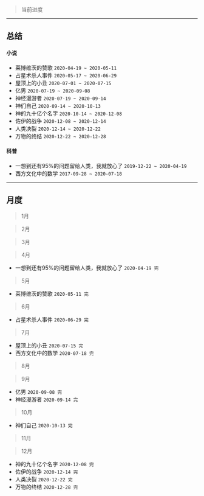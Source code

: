 > 当前进度

---

## 总结

#### 小说

* 莱博维茨的赞歌 `2020-04-19 ~ 2020-05-11`
* 占星术杀人事件 `2020-05-17 ~ 2020-06-29`
* 屋顶上的小丑 `2020-07-01 ~ 2020-07-15`
* 亿男 `2020-07-19 ~ 2020-09-08`
* 神经漫游者 `2020-07-19 ~ 2020-09-14`
* 神们自己 `2020-09-14 ~ 2020-10-13`
* 神的九十亿个名字 `2020-10-14 ~ 2020-12-08`
* 佐伊的战争 `2020-12-08 ~ 2020-12-14`
* 人类决裂 `2020-12-14 ~ 2020-12-22`
* 万物的终结 `2020-12-22 ~ 2020-12-28`

#### 科普

* 一想到还有95%的问题留给人类，我就放心了 `2019-12-22 ~ 2020-04-19`
* 西方文化中的数学 `2017-09-28 ~ 2020-07-18`

--- 

## 月度

> 1月

> 2月

> 3月

> 4月

* 一想到还有95%的问题留给人类，我就放心了 `2020-04-19 完`

> 5月

* 莱博维茨的赞歌 `2020-05-11 完`

> 6月

* 占星术杀人事件 `2020-06-29 完`

> 7月

* 屋顶上的小丑 `2020-07-15 完`
* 西方文化中的数学 `2020-07-18 完`

> 8月

> 9月

* 亿男 `2020-09-08 完`
* 神经漫游者 `2020-09-14 完`

> 10月

* 神们自己 `2020-10-13 完`

> 11月

> 12月

* 神的九十亿个名字 `2020-12-08 完`
* 佐伊的战争 `2020-12-14 完`
* 人类决裂 `2020-12-22 完`
* 万物的终结 `2020-12-28 完`
